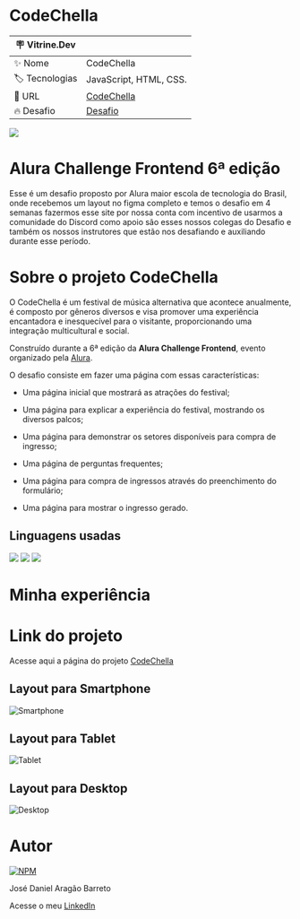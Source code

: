 # CodeChella

| :placard: Vitrine.Dev |     |
| -------------  | --- |
| :sparkles: Nome        | CodeChella
| :label: Tecnologias | JavaScript, HTML, CSS.
| :rocket: URL         | [CodeChella](https://danielbarret0.github.io/codeChella/)
| :fire: Desafio     | [Desafio](https://www.alura.com.br/challenges/front-end-6/semana-01-conheca-codechella?utm_source=ActiveCampaign&utm_medium=email&utm_content=%5BChallenge+Front-End%5D+Primeiro+desafio+liberado+%F0%9F%94%93&utm_campaign=%5BCHALLENGE%5D%28Front-end+6a+ed+%29+E-mail+avisando+libera%C3%A7%C3%A3o+da+aula+01++%2B+convite+live+codando+ao+vivo&vgo_ee=npauGZXM23MjvTJnNzYgvORYGrzm7gAYzytzCQBqAYM%3D)

<!-- Inserir imagem com a #vitrinedev ao final do link -->
![](#vitrinedev)


# Alura Challenge Frontend 6ª edição

Esse é um desafio proposto por Alura maior escola de tecnologia do Brasil, onde recebemos um layout no figma completo e temos o desafio em 4 semanas fazermos esse site por nossa conta com incentivo de usarmos a comunidade do Discord como apoio são esses nossos colegas do Desafio e também os nossos instrutores que estão nos desafiando e auxiliando durante esse período.

# Sobre o projeto CodeChella

O CodeChella é um festival de música alternativa que acontece anualmente, é composto por gêneros diversos e visa promover uma experiência encantadora e inesquecível para o visitante, proporcionando uma integração multicultural e social.

Construído durante a 6ª edição da **Alura Challenge Frontend**, evento organizado pela [Alura](https://www.alura.com.br/).

O desafio consiste em fazer uma página com essas características:

- Uma página inicial que mostrará as atrações do festival;

- Uma página para explicar a experiência do festival, mostrando os diversos palcos;

- Uma página para demonstrar os setores disponíveis para compra de ingresso;

- Uma página de perguntas frequentes;

- Uma página para compra de ingressos através do preenchimento do formulário;

- Uma página para mostrar o ingresso gerado.

## Linguagens usadas
<div align='left'>
  <img src="https://img.shields.io/badge/HTML5-E34F26?style=for-the-badge&logo=html5&logoColor=white">
  <img src="https://img.shields.io/badge/CSS3-1572B6?style=for-the-badge&logo=css3&logoColor=white">
  <img src="https://img.shields.io/badge/JavaScript-F7DF1E?style=for-the-badge&logo=javascript&logoColor=black">
</div>

# Minha experiência


# Link do projeto

Acesse aqui a página do projeto [CodeChella](https://danielbarret0.github.io/codeChella/)

## Layout para Smartphone 
![Smartphone]()

## Layout para Tablet
![Tablet]()

## Layout para Desktop
![Desktop]()

# Autor

[![NPM](https://img.shields.io/npm/l/react)](https://github.com/DanielBarret0/codeChella/blob/main/LICENSE.md)

José Daniel Aragão Barreto

Acesse o meu [LinkedIn](https://www.linkedin.com/in/daniel-barreto-1b763216a/)

